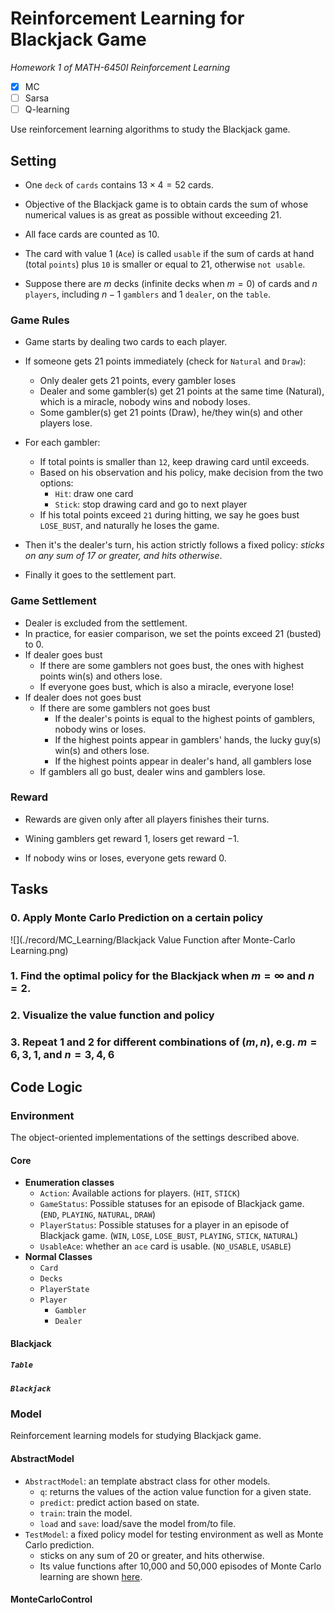 # Reinforcement Learning for Blackjack Game

*Homework 1 of MATH-6450I Reinforcement Learning*

- [x] MC
- [ ] Sarsa
- [ ] Q-learning

Use reinforcement learning algorithms to study the Blackjack game.

## Setting

- One `deck` of `cards` contains $13\times4=52$ cards.
- Objective of the Blackjack game is to obtain cards the sum of whose numerical values is as great as
  possible without exceeding 21.
- All face cards are counted as $10$.
- The card with value $1$ (`Ace`) is called `usable` if the sum of cards at hand (total `points`) plus `10` is smaller or equal to 21, otherwise `not usable`.

- Suppose there are $m$ decks (infinite decks when $m=0$) of cards and $n$ `players`, including $n-1$ `gamblers` and $1$ `dealer`, on the `table`. 

### Game Rules

- Game starts by dealing two cards to each player.
- If someone gets 21 points immediately (check for `Natural` and `Draw`):
  - Only dealer gets 21 points, every gambler loses
  - Dealer and some gambler(s) get 21 points at the same time (Natural), which is a miracle, nobody wins and nobody loses.
  - Some gambler(s) get 21 points (Draw), he/they win(s) and other players lose.

- For each gambler:
  - If total points is smaller than `12`, keep drawing card until exceeds.
  - Based on his observation and his policy, make decision from the two options:
    - `Hit`: draw one card
    - `Stick`: stop drawing card and go to next player
  - If his total points exceed `21` during hitting, we say he goes bust `LOSE_BUST`, and naturally he loses the game.
- Then it's the dealer's turn, his action strictly follows a fixed policy: *sticks on any sum of 17 or greater, and hits otherwise*.
- Finally it goes to the settlement part.

### Game Settlement

- Dealer is excluded from the settlement.
- In practice, for easier comparison, we set the points exceed 21 (busted) to 0.
- If dealer goes bust
  - If there are some gamblers not goes bust, the ones with highest points win(s) and others lose.
  - If everyone goes bust, which is also a miracle, everyone lose!
- If dealer does not goes bust
  - If there are some gamblers not goes bust
    - If the dealer's points is equal to the highest points of gamblers, nobody wins or loses.
    - If the highest points appear in gamblers' hands, the lucky guy(s) win(s) and others lose.
    - If the highest points appear in dealer's hand, all gamblers lose
  - If gamblers all go bust, dealer wins and gamblers lose.

### Reward

- Rewards are given only after all players finishes their turns.

- Wining gamblers get reward $1$, losers get reward $-1$. 
- If nobody wins or loses, everyone gets reward $0$.



## Tasks

### 0. Apply Monte Carlo Prediction on a certain policy

<a id="mclearning"></a>

![](./record/MC_Learning/Blackjack Value Function after Monte-Carlo Learning.png)

### 1. Find the optimal policy for the Blackjack when $m=\infty$ and $n=2$.



### 2. Visualize the value function and policy



### 3. Repeat 1 and 2 for different combinations of $(m, n)$, e.g. $m=6, 3, 1$, and $n=3, 4, 6$



## Code Logic

### Environment

The object-oriented implementations of the settings described above.

#### Core

- **Enumeration classes**
  - `Action`: Available actions for players. (`HIT`, `STICK`)
  - `GameStatus`: Possible statuses for an episode of Blackjack game. (`END`, `PLAYING`, `NATURAL`, `DRAW`)
  - `PlayerStatus`: Possible statuses for a player in an episode of Blackjack game. (`WIN`, `LOSE`, `LOSE_BUST`, `PLAYING`, `STICK`, `NATURAL`)
  - `UsableAce`: whether an `ace` card is usable. (`NO_USABLE`, `USABLE`)
- **Normal Classes**
  - `Card`
  - `Decks`
  - `PlayerState`
  - `Player`
    - `Gambler`
    - `Dealer`

#### Blackjack

##### `Table`



##### `Blackjack`



### Model

Reinforcement learning models for studying Blackjack game.

#### AbstractModel

- `AbstractModel`: an template abstract class for other models.
  - `q`: returns the values of the action value function for a given state.
  - `predict`: predict action based on state.
  - `train`: train the model.
  - `load` and `save`: load/save the model from/to file.
- `TestModel`: a fixed policy model for testing environment as well as Monte Carlo prediction.
  - sticks on any sum of 20 or greater, and hits otherwise.
  - Its value functions after 10,000 and 50,000 episodes of Monte Carlo learning are shown <a href="#mclearning">here</a>.

#### MonteCarloControl






